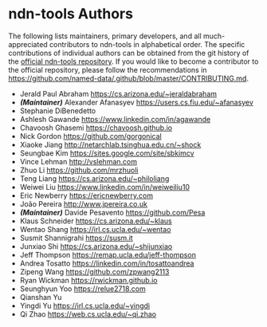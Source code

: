 # ndn-tools Authors

The following lists maintainers, primary developers, and all much-appreciated contributors to ndn-tools in alphabetical order.
The specific contributions of individual authors can be obtained from the git history of the [official ndn-tools repository](https://github.com/named-data/ndn-tools).
If you would like to become a contributor to the official repository, please follow the recommendations in https://github.com/named-data/.github/blob/master/CONTRIBUTING.md.

* Jerald Paul Abraham <https://cs.arizona.edu/~jeraldabraham>
* ***(Maintainer)*** Alexander Afanasyev <https://users.cs.fiu.edu/~afanasyev>
* Stephanie DiBenedetto
* Ashlesh Gawande <https://www.linkedin.com/in/agawande>
* Chavoosh Ghasemi <https://chavoosh.github.io>
* Nick Gordon <https://github.com/gorgonical>
* Xiaoke Jiang <http://netarchlab.tsinghua.edu.cn/~shock>
* Seungbae Kim <https://sites.google.com/site/sbkimcv>
* Vince Lehman <http://vslehman.com>
* Zhuo Li <https://github.com/mrzhuoli>
* Teng Liang <https://cs.arizona.edu/~philoliang>
* Weiwei Liu <https://www.linkedin.com/in/weiweiliu10>
* Eric Newberry <https://ericnewberry.com>
* João Pereira <http://www.jpereira.co.uk>
* ***(Maintainer)*** Davide Pesavento <https://github.com/Pesa>
* Klaus Schneider <https://cs.arizona.edu/~klaus>
* Wentao Shang <https://irl.cs.ucla.edu/~wentao>
* Susmit Shannigrahi <https://susm.it>
* Junxiao Shi <https://cs.arizona.edu/~shijunxiao>
* Jeff Thompson <https://remap.ucla.edu/jeff-thompson>
* Andrea Tosatto <https://linkedin.com/in/tosattoandrea>
* Zipeng Wang <https://github.com/zpwang2113>
* Ryan Wickman <https://rwickman.github.io>
* Seunghyun Yoo <https://relue2718.com>
* Qianshan Yu
* Yingdi Yu <https://irl.cs.ucla.edu/~yingdi>
* Qi Zhao <https://web.cs.ucla.edu/~qi.zhao>
